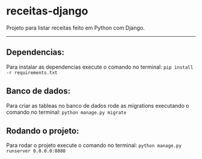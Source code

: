 # receitas-django
Projeto para listar receitas feito em Python com Django.
<hr>

Dependencias:
-------------
Para instalar as dependencias execute o comando no terminal: `pip install -r requirements.txt`

Banco de dados:
---------------
Para criar as tableas no banco de dados rode as migrations executando o comando no terminal: `python manage.py migrate`

Rodando o projeto:
------------------
Para rodar o projeto execute o comando no terminal: `python manage.py runserver 0.0.0.0:8080`
